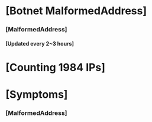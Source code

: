 # [Botnet MalformedAddress]
### [MalformedAddress]
#### [Updated every 2~3 hours]

# [Counting 1984 IPs]

# [Symptoms] 
###   [MalformedAddress]
